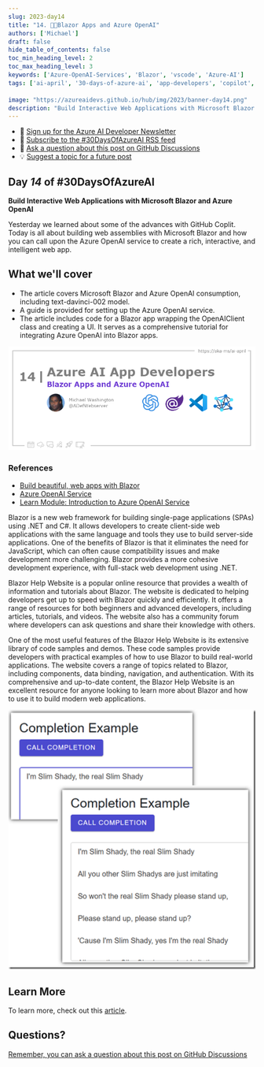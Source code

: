 ```yaml
---
slug: 2023-day14
title: "14. 🧑‍💻Blazor Apps and Azure OpenAI"
authors: ['Michael']
draft: false
hide_table_of_contents: false
toc_min_heading_level: 2
toc_max_heading_level: 3
keywords: ['Azure-OpenAI-Services', 'Blazor', 'vscode', 'Azure-AI']
tags: ['ai-april', '30-days-of-azure-ai', 'app-developers', 'copilot', 'open-ai']

image: "https://azureaidevs.github.io/hub/img/2023/banner-day14.png"
description: "Build Interactive Web Applications with Microsoft Blazor and Azure OpenAI https://azureaidevs.github.io/hub/blog/2023-day14 #30DaysOfAzureAI #AzureAiDevs #AI #OpenAI"
---
```


<head>

  <meta property="og:url" content="https://azureaidevs.github.io/hub/blog/2023-day14" />
  <meta property="og:title" content="Blazor Apps and Azure OpenAI" />
  <meta property="og:description" content="Build Interactive Web Applications with Microsoft Blazor and Azure OpenAI https://azureaidevs.github.io/hub/blog/2023-day14 #30DaysOfAzureAI #AzureAiDevs #AI #OpenAI" />
  <meta property="og:image" content="https://azureaidevs.github.io/hub/img/2023/banner-day14.png" />
  <meta property="og:type" content="article" />
  <meta property="og:site_name" content="Azure AI Developer" />
  

  <link rel="canonical" href="https://blazorhelpwebsite.com/ViewBlogPost/2065"  />

</head>

- 📧 [Sign up for the Azure AI Developer Newsletter](https://aka.ms/azure-ai-dev-newsletter)
- 📰 [Subscribe to the #30DaysOfAzureAI RSS feed](https://azureaidevs.github.io/hub/blog/rss.xml)
- 📌 [Ask a question about this post on GitHub Discussions](https://github.com/AzureAiDevs/hub/discussions/categories/14-blazor-apps-and-azure-openai)
- 💡 [Suggest a topic for a future post](https://github.com/AzureAiDevs/hub/discussions/categories/call-for-content)

## Day _14_ of #30DaysOfAzureAI

<!-- README
The following description is also used for the tweet. So it should be action oriented and grab attention 
If you update the description, please update the description: in the frontmatter as well.
-->

**Build Interactive Web Applications with Microsoft Blazor and Azure OpenAI**

<!-- README
The following is the intro to the post. It should be a short teaser for the post.
-->

Yesterday we learned about some of the advances with GitHub Coplit. Today is all about building web assemblies with Microsoft Blazor and how you can call upon the Azure OpenAI service to create a rich, interactive, and intelligent web app. 

## What we'll cover

<!-- README
The following list is the main points of the post. There should be 3-4 main points.
 -->


- The article covers Microsoft Blazor and Azure OpenAI consumption, including text-davinci-002 model.
- A guide is provided for setting up the Azure OpenAI service.
- The article includes code for a Blazor app wrapping the OpenAIClient class and creating a UI. It serves as a comprehensive tutorial for integrating Azure OpenAI into Blazor apps.

<!-- 
- Main point 1
- Main point 2
- Main point 3 
- Main point 4
-->

![Image banner for day 14](./../../../static/img/2023/banner-day14.png)

<!-- README
Add or update a list relevant references here. These could be links to other blog posts, Microsoft Learn Module, videos, or other resources.
-->


### References

- [Build beautiful, web apps with Blazor](https://dotnet.microsoft.com/apps/aspnet/web-apps/blazor)
- [Azure OpenAI Service](https://azure.microsoft.com/products/cognitive-services/openai-service?WT.mc_id=aiml-89446-dglover)
- [Learn Module: Introduction to Azure OpenAI Service](https://learn.microsoft.com/training/modules/explore-azure-openai?WT.mc_id=aiml-89446-dglover)


<!-- README
The following is the body of the post. It should be an overview of the post that you are referencing.
See the Learn More section, if you supplied a canonical link, then will be displayed here.
-->


Blazor is a new web framework for building single-page applications (SPAs) using .NET and C#. It allows developers to create client-side web applications with the same language and tools they use to build server-side applications. One of the benefits of Blazor is that it eliminates the need for JavaScript, which can often cause compatibility issues and make development more challenging. Blazor provides a more cohesive development experience, with full-stack web development using .NET.

Blazor Help Website is a popular online resource that provides a wealth of information and tutorials about Blazor. The website is dedicated to helping developers get up to speed with Blazor quickly and efficiently. It offers a range of resources for both beginners and advanced developers, including articles, tutorials, and videos. The website also has a community forum where developers can ask questions and share their knowledge with others.

One of the most useful features of the Blazor Help Website is its extensive library of code samples and demos. These code samples provide developers with practical examples of how to use Blazor to build real-world applications. The website covers a range of topics related to Blazor, including components, data binding, navigation, and authentication. With its comprehensive and up-to-date content, the Blazor Help Website is an excellent resource for anyone looking to learn more about Blazor and how to use it to build modern web applications.

![](image.png)

## Learn More

To learn more, check out this [article](https://blazorhelpwebsite.com/ViewBlogPost/2065).


## Questions?

[Remember, you can ask a question about this post on GitHub Discussions](https://github.com/AzureAiDevs/Discussions/discussions/categories/14-blazor-apps-and-azure-openai)